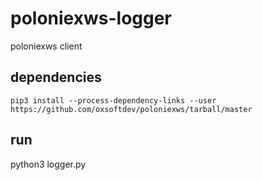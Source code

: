 # poloniexws-logger
poloniexws client

## dependencies
```
pip3 install --process-dependency-links --user https://github.com/oxsoftdev/poloniexws/tarball/master
```

## run
python3 logger.py

